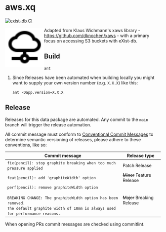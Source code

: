 # aws.xq

[![exist-db CI](https://github.com/HistoryAtState/aws.xq/actions/workflows/build.yml/badge.svg)](https://github.com/HistoryAtState/aws.xq/actions/workflows/build.yml)

<img src="icon.svg" align="left" width="25%"/>

Adapted from Klaus Wichmann's xaws library - https://github.com/dknochen/xaws - with a primary focus on accessing S3 buckets with eXist-db.

## Build

```shell
ant
```

1. Since Releases have been automated when building locally you might want to supply your own version number (e.g. `X.X.X`) like this:

    ```shell
    ant -Dapp.version=X.X.X
    ```

## Release

Releases for this data package are automated. Any commit to the `main` branch will trigger the release automation.

All commit message must conform to [Conventional Commit Messages](https://www.conventionalcommits.org/en/v1.0.0/) to determine semantic versioning of releases, please adhere to these conventions, like so:

| Commit message  | Release type |
|-----------------|--------------|
| `fix(pencil): stop graphite breaking when too much pressure applied` | Patch Release |
| `feat(pencil): add 'graphiteWidth' option` | ~~Minor~~ Feature Release |
| `perf(pencil): remove graphiteWidth option`<br/><br/>`BREAKING CHANGE: The graphiteWidth option has been removed.`<br/>`The default graphite width of 10mm is always used for performance reasons.` | ~~Major~~ Breaking Release |

When opening PRs commit messages are checked using commitlint.